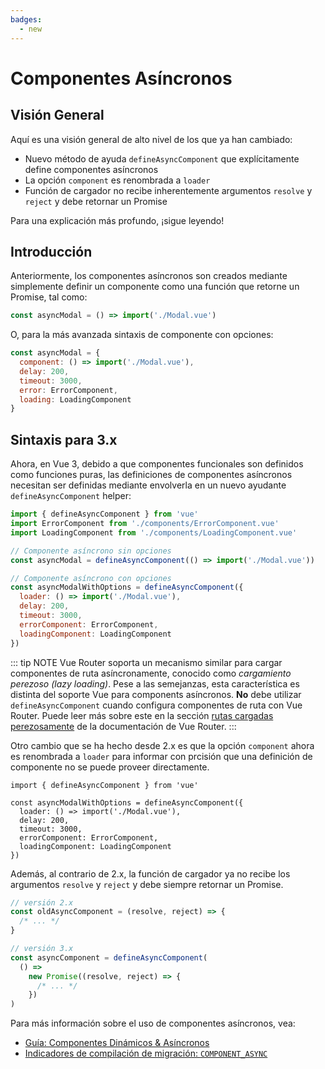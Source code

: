 ```yaml
---
badges:
  - new
---
```


# Componentes Asíncronos <MigrationBadges :badges="$frontmatter.badges" />

## Visión General

Aquí es una visión general de alto nivel de los que ya han cambiado:

- Nuevo método de ayuda `defineAsyncComponent` que explícitamente define componentes asíncronos
- La opción `component` es renombrada a `loader`
- Función de cargador no recibe inherentemente argumentos `resolve` y `reject` y debe retornar un Promise

Para una explicación más profundo, ¡sigue leyendo!

## Introducción

Anteriormente, los componentes asíncronos son creados mediante simplemente definir un componente como una función que retorne un Promise, tal como:

```js
const asyncModal = () => import('./Modal.vue')
```

O, para la más avanzada sintaxis de componente con opciones:

```js
const asyncModal = {
  component: () => import('./Modal.vue'),
  delay: 200,
  timeout: 3000,
  error: ErrorComponent,
  loading: LoadingComponent
}
```

## Sintaxis para 3.x

Ahora, en Vue 3, debido a que componentes funcionales son definidos como funciones puras, las definiciones de componentes asíncronos necesitan ser definidas mediante envolverla en un nuevo ayudante `defineAsyncComponent` helper:

```js
import { defineAsyncComponent } from 'vue'
import ErrorComponent from './components/ErrorComponent.vue'
import LoadingComponent from './components/LoadingComponent.vue'

// Componente asíncrono sin opciones
const asyncModal = defineAsyncComponent(() => import('./Modal.vue'))

// Componente asíncrono con opciones
const asyncModalWithOptions = defineAsyncComponent({
  loader: () => import('./Modal.vue'),
  delay: 200,
  timeout: 3000,
  errorComponent: ErrorComponent,
  loadingComponent: LoadingComponent
})
```

::: tip NOTE
Vue Router soporta un mecanismo similar para cargar componentes de ruta asíncronamente, conocido como *cargamiento perezoso (lazy loading)*. Pese a las semejanzas, esta característica es distinta del soporte Vue para components asíncronos. **No** debe utilizar `defineAsyncComponent` cuando configura componentes de ruta con Vue Router. Puede leer más sobre este en la sección [rutas cargadas perezosamente](https://next.router.vuejs.org/guide/advanced/lazy-loading.html) de la documentación de Vue Router.
:::

Otro cambio que se ha hecho desde 2.x es que la opción `component` ahora es renombrada a `loader` para informar con prcisión que una definición de componente no se puede proveer directamente.

```js{4}
import { defineAsyncComponent } from 'vue'

const asyncModalWithOptions = defineAsyncComponent({
  loader: () => import('./Modal.vue'),
  delay: 200,
  timeout: 3000,
  errorComponent: ErrorComponent,
  loadingComponent: LoadingComponent
})
```

Además, al contrario de 2.x, la función de cargador ya no recibe los argumentos `resolve` y `reject` y debe siempre retornar un Promise.

```js
// versión 2.x
const oldAsyncComponent = (resolve, reject) => {
  /* ... */
}

// versión 3.x
const asyncComponent = defineAsyncComponent(
  () =>
    new Promise((resolve, reject) => {
      /* ... */
    })
)
```

Para más información sobre el uso de componentes asíncronos, vea:

- [Guía: Componentes Dinámicos & Asíncronos](/guide/component-dynamic-async.html#dynamic-components-with-keep-alive)
- [Indicadores de compilación de migración: `COMPONENT_ASYNC`](migration-build.html#compat-configuration)

